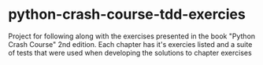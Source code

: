 # python-crash-course-tdd-exercies
Project for following along with the exercises presented in the book "Python Crash Course" 2nd edition.
Each chapter has it's exercies listed and a suite of tests that were used when developing the solutions to chapter exercises
